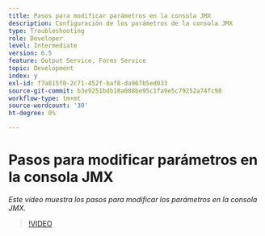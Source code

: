 ```yaml
---
title: Pasos para modificar parámetros en la consola JMX
description: Configuración de los parámetros de la consola JMX
type: Troubleshooting
role: Developer
level: Intermediate
version: 6.5
feature: Output Service, Forms Service
topic: Development
index: y
exl-id: f7a815f0-2c71-452f-baf8-da967b5ed033
source-git-commit: b3e9251bdb18a008be95c1fa9e5c79252a74fc98
workflow-type: tm+mt
source-wordcount: '30'
ht-degree: 0%

---
```



# Pasos para modificar parámetros en la consola JMX

*Este vídeo muestra los pasos para modificar los parámetros en la consola JMX.*

>[!VIDEO](https://video.tv.adobe.com/v/335554?quality=12&learn=on)
